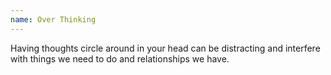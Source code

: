 ```yaml
---
name: Over Thinking
---
```

Having thoughts circle around in your head can be distracting and interfere with things we need to do and relationships we have.

